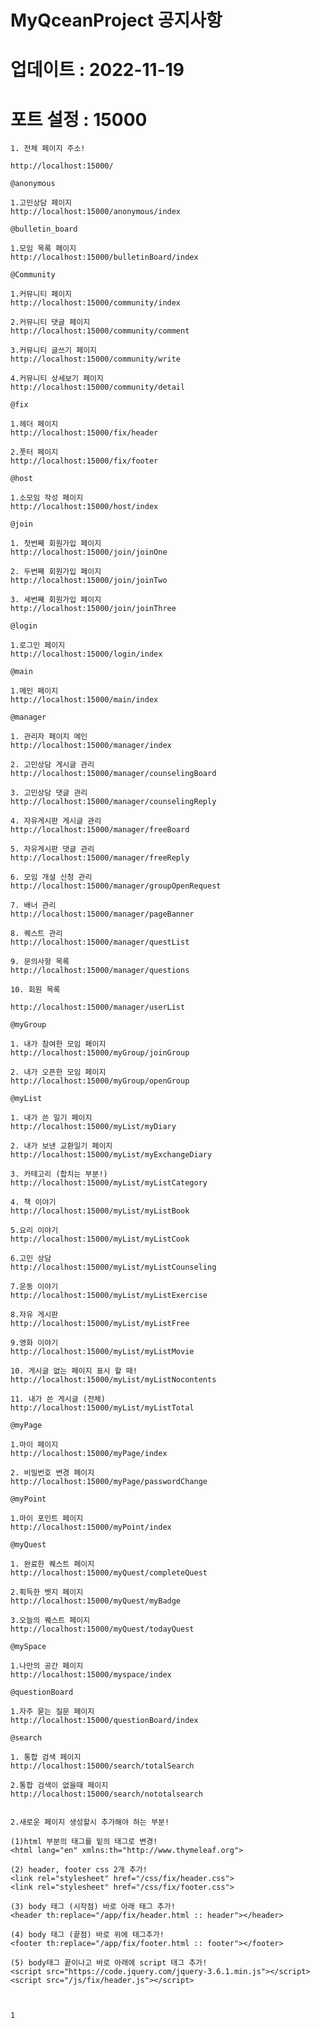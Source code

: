 # MyQceanProject 공지사항

# 업데이트 : 2022-11-19
  
#  포트 설정 : 15000
    1. 전체 페이지 주소!
    
    http://localhost:15000/
    
    @anonymous
    
    1.고민상담 페이지
    http://localhost:15000/anonymous/index
    
    @bulletin_board
    
    1.모임 목록 페이지
    http://localhost:15000/bulletinBoard/index
    
    @Community
    
    1.커뮤니티 페이지
    http://localhost:15000/community/index
    
    2.커뮤니티 댓글 페이지
    http://localhost:15000/community/comment
    
    3.커뮤니티 글쓰기 페이지
    http://localhost:15000/community/write
    
    4.커뮤니티 상세보기 페이지
    http://localhost:15000/community/detail
    
    @fix
    
    1.헤더 페이지
    http://localhost:15000/fix/header
    
    2.풋터 페이지
    http://localhost:15000/fix/footer
    
    @host
    
    1.소모임 작성 페이지
    http://localhost:15000/host/index
    
    @join
    
    1. 첫번째 회원가입 페이지
    http://localhost:15000/join/joinOne
    
    2. 두번째 회원가입 페이지
    http://localhost:15000/join/joinTwo
    
    3. 세번째 회원가입 페이지
    http://localhost:15000/join/joinThree
    
    @login
    
    1.로그인 페이지
    http://localhost:15000/login/index
    
    @main
    
    1.메인 페이지
    http://localhost:15000/main/index
    
    @manager
    
    1. 관리자 페이지 메인
    http://localhost:15000/manager/index
    
    2. 고민상담 게시글 관리
    http://localhost:15000/manager/counselingBoard
    
    3. 고민상담 댓글 관리
    http://localhost:15000/manager/counselingReply
    
    4. 자유게시판 게시글 관리
    http://localhost:15000/manager/freeBoard
    
    5. 자유게시판 댓글 관리
    http://localhost:15000/manager/freeReply
    
    6. 모임 개설 신청 관리
    http://localhost:15000/manager/groupOpenRequest
    
    7. 배너 관리 
    http://localhost:15000/manager/pageBanner
    
    8. 퀘스트 관리
    http://localhost:15000/manager/questList
    
    9. 문의사항 목록
    http://localhost:15000/manager/questions
    
    10. 회원 목록
    
    http://localhost:15000/manager/userList
    
    @myGroup
    
    1. 내가 참여한 모임 페이지
    http://localhost:15000/myGroup/joinGroup
    
    2. 내가 오픈한 모임 페이지
    http://localhost:15000/myGroup/openGroup
    
    @myList
    
    1. 내가 쓴 일기 페이지
    http://localhost:15000/myList/myDiary
    
    2. 내가 보낸 교환일기 페이지
    http://localhost:15000/myList/myExchangeDiary
    
    3. 카테고리 (합치는 부분!)
    http://localhost:15000/myList/myListCategory
    
    4. 책 이야기
    http://localhost:15000/myList/myListBook
    
    5.요리 이야기
    http://localhost:15000/myList/myListCook
    
    6.고민 상담
    http://localhost:15000/myList/myListCounseling
    
    7.운동 이야기
    http://localhost:15000/myList/myListExercise
    
    8.자유 게시판
    http://localhost:15000/myList/myListFree
    
    9.영화 이야기
    http://localhost:15000/myList/myListMovie
    
    10. 게시글 없는 페이지 표시 할 때!
    http://localhost:15000/myList/myListNocontents
    
    11. 내가 쓴 게시글 (전체)
    http://localhost:15000/myList/myListTotal
    
    @myPage
    
    1.마이 페이지
    http://localhost:15000/myPage/index
    
    2. 비밀번호 변경 페이지
    http://localhost:15000/myPage/passwordChange
    
    @myPoint
    
    1.마이 포인트 페이지
    http://localhost:15000/myPoint/index
    
    @myQuest
    
    1. 완료한 퀘스트 페이지
    http://localhost:15000/myQuest/completeQuest
    
    2.획득한 벳지 페이지
    http://localhost:15000/myQuest/myBadge
    
    3.오늘의 퀘스트 페이지
    http://localhost:15000/myQuest/todayQuest
    
    @mySpace
    
    1.나만의 공간 페이지
    http://localhost:15000/myspace/index
    
    @questionBoard
    
    1.자주 묻는 질문 페이지
    http://localhost:15000/questionBoard/index
    
    @search
    
    1. 통합 검색 페이지
    http://localhost:15000/search/totalSearch
    
    2.통합 검색이 없을때 페이지
    http://localhost:15000/search/nototalsearch


    2.새로운 페이지 생성할시 추가해야 하는 부분!
    
    (1)html 부분의 태그를 밑의 태그로 변경!
    <html lang="en" xmlns:th="http://www.thymeleaf.org">
    
    (2) header, footer css 2개 추가!
    <link rel="stylesheet" href="/css/fix/header.css">
    <link rel="stylesheet" href="/css/fix/footer.css">
    
    (3) body 태그 (시작점) 바로 아래 태그 추가!
    <header th:replace="/app/fix/header.html :: header"></header>
    
    (4) body 태그 (끝점) 바로 위에 태그추가!
    <footer th:replace="/app/fix/footer.html :: footer"></footer>
    
    (5) body태그 끝이나고 바로 아래에 script 태그 추가!
    <script src="https://code.jquery.com/jquery-3.6.1.min.js"></script>
    <script src="/js/fix/header.js"></script>
    
    
    
    1